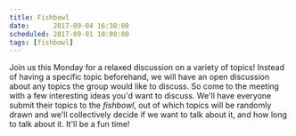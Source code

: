 ```yaml
---
title: Fishbowl
date:      2017-09-04 16:30:00
scheduled: 2017-09-01 10:00:00
tags: [fishbowl]
---
```

Join us this Monday for a relaxed discussion on a variety of topics! Instead of having a specific topic beforehand, we will have an open discussion about any topics the group would like to discuss. So come to the meeting with a few interesting ideas you'd want to discuss. We'll have everyone submit their topics to the *fishbowl*, out of which topics will be randomly drawn and we'll collectively decide if we want to talk about it, and how long to talk about it. It'll be a fun time!

